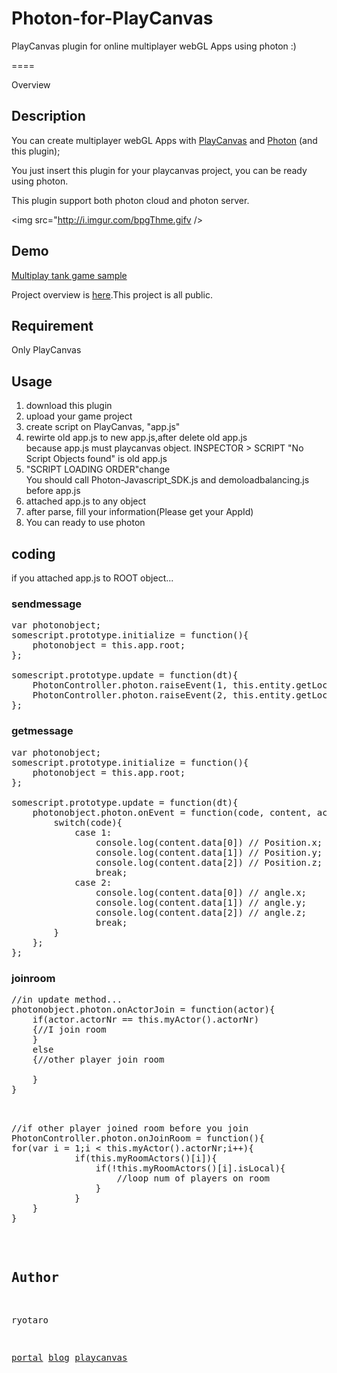 # Photon-for-PlayCanvas
PlayCanvas plugin for online multiplayer webGL Apps using photon :)

====

Overview

## Description
You can create multiplayer webGL Apps with [PlayCanvas](https://playcanvas.com) and [Photon](https://www.photonengine.com/en/Photon) (and this plugin);

You just insert this plugin for your playcanvas project, you can be ready using photon.

This plugin support both photon cloud and photon server.

<img src="http://i.imgur.com/bpgThme.gifv />

## Demo
[Multiplay tank game sample](http://playcanvas.utautattaro.com/photon/)

Project overview is [here](https://playcanvas.com/project/433966/overview/photonstarterkit).This project is all public.

## Requirement
Only PlayCanvas

## Usage
<ol>
<li>download this plugin</li>
<li>upload your game project</li>
<li>create script on PlayCanvas, "app.js"</li>
<li>rewirte old app.js to new app.js,after delete old app.js</li>
because app.js must playcanvas object.
INSPECTOR > SCRIPT "No Script Objects found" is old app.js
<li>"SCRIPT LOADING ORDER"change</li>
You should call Photon-Javascript_SDK.js and demoloadbalancing.js before app.js
<li>attached app.js to any object</li>
<li>after parse, fill your information(Please get your AppId)</li>
<li>You can ready to use photon</li>
</ol>

## coding
if you attached app.js to ROOT object...
### sendmessage
<pre>
var photonobject;
somescript.prototype.initialize = function(){
    photonobject = this.app.root;
};

somescript.prototype.update = function(dt){
    PhotonController.photon.raiseEvent(1, this.entity.getLocalPosition()); // send position data on Eventcode 1
    PhotonController.photon.raiseEvent(2, this.entity.getLocalEulerAngles());// send angle data on Eventcode 2
};
</pre>

### getmessage
<pre>
var photonobject;
somescript.prototype.initialize = function(){
    photonobject = this.app.root;
};

somescript.prototype.update = function(dt){
    photonobject.photon.onEvent = function(code, content, actorNr){
        switch(code){
            case 1: 
                console.log(content.data[0]) // Position.x;
                console.log(content.data[1]) // Position.y;
                console.log(content.data[2]) // Position.z;
                break;
            case 2:
                console.log(content.data[0]) // angle.x;
                console.log(content.data[1]) // angle.y;
                console.log(content.data[2]) // angle.z;
                break;
        }
    };
};
</pre>

### joinroom
<pre>
//in update method...
photonobject.photon.onActorJoin = function(actor){
    if(actor.actorNr == this.myActor().actorNr)
    {//I join room
    }
    else
    {//other player join room

    }
}


<pre>
//if other player joined room before you join 
PhotonController.photon.onJoinRoom = function(){
for(var i = 1;i < this.myActor().actorNr;i++){
            if(this.myRoomActors()[i]){
                if(!this.myRoomActors()[i].isLocal){
                    //loop num of players on room
                }
            }
    }
}
</pre>

## Author

ryotaro

[portal](http://utautattaro.com)
[blog](http://blog.utautattaro.com)
[playcanvas](https://playcanvas.com/ryotaro)